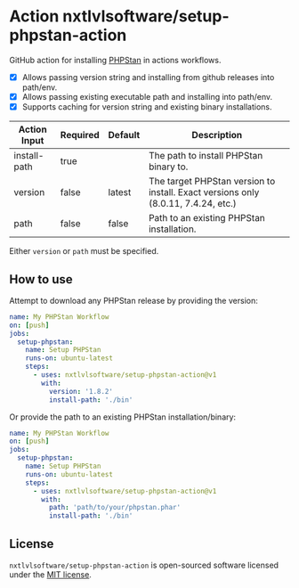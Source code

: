 # Action nxtlvlsoftware/setup-phpstan-action

GitHub action for installing [PHPStan](https://github.com/phpstan/phpstan) in actions workflows.

- [x] Allows passing version string and installing from github releases into path/env.
- [x] Allows passing existing executable path and installing into path/env.
- [x] Supports caching for version string and existing binary installations.

| Action Input | Required | Default | Description                                                                            |
| ------------ | -------- | -------- | ------------------------------------------------------------------------------------- |
| install-path | true     |          | The path to install PHPStan binary to.                                                |
| version      | false    | latest   | The target PHPStan version to install. Exact versions only (8.0.11, 7.4.24, etc.)     |
| path         | false    | false    | Path to an existing PHPStan installation.                                             |

Either `version` or `path` must be specified.

## How to use
Attempt to download any PHPStan release by providing the version:

```yml
name: My PHPStan Workflow
on: [push]
jobs:
  setup-phpstan:
    name: Setup PHPStan
    runs-on: ubuntu-latest
    steps:
      - uses: nxtlvlsoftware/setup-phpstan-action@v1
        with:
          version: '1.8.2'
          install-path: './bin'
```

Or provide the path to an existing PHPStan installation/binary:
```yml
name: My PHPStan Workflow
on: [push]
jobs:
  setup-phpstan:
    name: Setup PHPStan
    runs-on: ubuntu-latest
    steps:
      - uses: nxtlvlsoftware/setup-phpstan-action@v1
        with:
          path: 'path/to/your/phpstan.phar'
          install-path: './bin'
```

## License
`nxtlvlsoftware/setup-phpstan-action` is open-sourced software licensed under the [MIT license](LICENSE).
